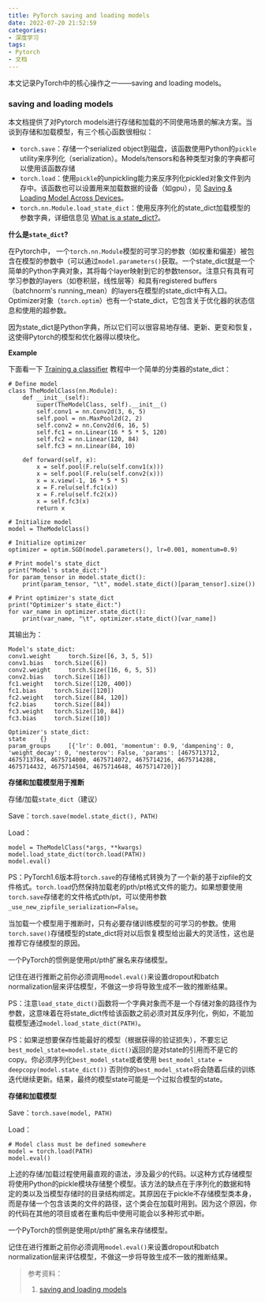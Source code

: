 ```yaml
---
title: PyTorch saving and loading models
date: 2022-07-20 21:52:59
categories:
- 深度学习
tags:
- Pytorch
- 文档
---
```


本文记录PyTorch中的核心操作之一——saving and loading models。

<!--more-->

### saving and loading models

本文档提供了对Pytorch models进行存储和加载的不同使用场景的解决方案。当谈到存储和加载模型，有三个核心函数很相似：

* `torch.save`：存储一个serialized object到磁盘，该函数使用Python的`pickle` utility来序列化（serialization）。Models/tensors和各种类型对象的字典都可以使用该函数存储
* `torch.load`：使用`pickle`的unpickling能力来反序列化pickled对象文件到内存中。该函数也可以设置用来加载数据的设备（如gpu），见 [Saving & Loading Model Across Devices](https://pytorch.org/tutorials/beginner/saving_loading_models.html#saving-loading-model-across-devices)。
* `torch.nn.Module.load_state_dict`：使用反序列化的state_dict加载模型的参数字典，详细信息见 [What is a state_dict?](https://pytorch.org/tutorials/beginner/saving_loading_models.html#what-is-a-state-dict)。

**什么是`state_dict`?**

在Pytorch中， 一个`torch.nn.Module`模型的可学习的参数（如权重和偏差）被包含在模型的参数中（可以通过`model.parameters()`获取。一个state_dict就是一个简单的Python字典对象，其将每个layer映射到它的参数tensor。注意只有具有可学习参数的layers（如卷积层，线性层等）和具有registered buffers（batchnorm's running_mean）的layers在模型的state_dict中有入口。Optimizer对象（`torch.optim`）也有一个state_dict，它包含关于优化器的状态信息和使用的超参数。

因为state_dict是Python字典，所以它们可以很容易地存储、更新、更变和恢复，这使得Pytorch的模型和优化器得以模块化。

**Example**

下面看一下 [Training a classifier](https://pytorch.org/tutorials/beginner/blitz/cifar10_tutorial.html#sphx-glr-beginner-blitz-cifar10-tutorial-py) 教程中一个简单的分类器的state_dict：

    # Define model
    class TheModelClass(nn.Module):
        def __init__(self):
            super(TheModelClass, self).__init__()
            self.conv1 = nn.Conv2d(3, 6, 5)
            self.pool = nn.MaxPool2d(2, 2)
            self.conv2 = nn.Conv2d(6, 16, 5)
            self.fc1 = nn.Linear(16 * 5 * 5, 120)
            self.fc2 = nn.Linear(120, 84)
            self.fc3 = nn.Linear(84, 10)
    
        def forward(self, x):
            x = self.pool(F.relu(self.conv1(x)))
            x = self.pool(F.relu(self.conv2(x)))
            x = x.view(-1, 16 * 5 * 5)
            x = F.relu(self.fc1(x))
            x = F.relu(self.fc2(x))
            x = self.fc3(x)
            return x
    
    # Initialize model
    model = TheModelClass()
    
    # Initialize optimizer
    optimizer = optim.SGD(model.parameters(), lr=0.001, momentum=0.9)
    
    # Print model's state_dict
    print("Model's state_dict:")
    for param_tensor in model.state_dict():
        print(param_tensor, "\t", model.state_dict()[param_tensor].size())
    
    # Print optimizer's state_dict
    print("Optimizer's state_dict:")
    for var_name in optimizer.state_dict():
        print(var_name, "\t", optimizer.state_dict()[var_name])

其输出为：

    Model's state_dict:
    conv1.weight     torch.Size([6, 3, 5, 5])
    conv1.bias   torch.Size([6])
    conv2.weight     torch.Size([16, 6, 5, 5])
    conv2.bias   torch.Size([16])
    fc1.weight   torch.Size([120, 400])
    fc1.bias     torch.Size([120])
    fc2.weight   torch.Size([84, 120])
    fc2.bias     torch.Size([84])
    fc3.weight   torch.Size([10, 84])
    fc3.bias     torch.Size([10])
    
    Optimizer's state_dict:
    state    {}
    param_groups     [{'lr': 0.001, 'momentum': 0.9, 'dampening': 0, 'weight_decay': 0, 'nesterov': False, 'params': [4675713712, 4675713784, 4675714000, 4675714072, 4675714216, 4675714288, 4675714432, 4675714504, 4675714648, 4675714720]}]

**存储和加载模型用于推断**

存储/加载`state_dict`（建议）

Save：`torch.save(model.state_dict(), PATH)`

Load：

    model = TheModelClass(*args, **kwargs)
    model.load_state_dict(torch.load(PATH))
    model.eval()

PS：PyTorch1.6版本将`torch.save`的存储格式转换为了一个新的基于zipfile的文件格式。`torch.load`仍然保持加载老的pth/pt格式文件的能力。如果想要使用`torch.save`存储老的文件格式pth/pt，可以使用参数 `_use_new_zipfile_serialization=False`。

当加载一个模型用于推断时，只有必要存储训练模型的可学习的参数。使用`torch.save()`存储模型的state_dict将对以后恢复模型给出最大的灵活性，这也是推荐它存储模型的原因。

一个PyTorch的惯例是使用pt/pth扩展名来存储模型。

记住在进行推断之前你必须调用`model.eval()`来设置dropout和batch normalization层来评估模型，不做这一步将导致生成不一致的推断结果。

PS：注意`load_state_dict()`函数将一个字典对象而不是一个存储对象的路径作为参数，这意味着在将state_dict传给该函数之前必须对其反序列化，例如，不能加载模型通过`model.load_state_dict(PATH)`。

PS：如果逆想要保存性能最好的模型（根据获得的验证损失），不要忘记`best_model_state=model.state_dict()`返回的是对state的引用而不是它的copy。你必须序列化`best_model_state`或者使用 `best_model_state = deepcopy(model.state_dict())` 否则你的`best_model_state`将会随着后续的训练迭代继续更新。结果，最终的模型state可能是一个过拟合模型的state。

**存储和加载模型**

Save：`torch.save(model, PATH)`

Load：

    # Model class must be defined somewhere
    model = torch.load(PATH)
    model.eval()

上述的存储/加载过程使用最直观的语法，涉及最少的代码。以这种方式存储模型将使用Python的pickle模块存储整个模型。该方法的缺点在于序列化的数据和特定的类以及当模型存储时的目录结构绑定。其原因在于pickle不存储模型类本身，而是存储一个包含该类的文件的路径，这个类会在加载时用到。因为这个原因，你的代码在其他的项目或者在重构后中使用可能会以多种形式中断。

一个PyTorch的惯例是使用pt/pth扩展名来存储模型。

记住在进行推断之前你必须调用`model.eval()`来设置dropout和batch normalization层来评估模型，不做这一步将导致生成不一致的推断结果。

> 参考资料：
>
> 1. [saving and loading models](https://pytorch.org/tutorials/beginner/saving_loading_models.html)